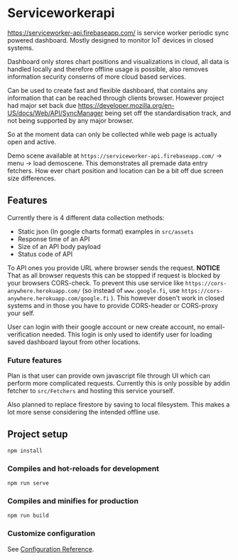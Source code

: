 # Serviceworkerapi

https://serviceworker-api.firebaseapp.com/ is service worker periodic sync powered dashboard. Mostly designed to monitor IoT devices in closed systems.

Dashboard only stores chart positions and visualizations in cloud, all data is handled locally and therefore offline usage is possible, also removes information security conserns of more cloud based services.

Can be used to create fast and flexible dashboard, that contains any information that can be reached through clients browser. However project had major set back due https://developer.mozilla.org/en-US/docs/Web/API/SyncManager being set off the standardisation track, and not being supported by any major browser.

So at the moment data can only be collected while web page is actually open and active.

Demo scene available at `https://serviceworker-api.firebaseapp.com/` -> menu -> load demoscene. This demonstrates all premade data entry fetchers. How ever chart position and location can be a bit off due screen size differences.
## Features

Currently there is 4 different data collection methods:
   * Static json (In google charts format) examples in `src/assets`
   * Response time of an API
   * Size of an API body payload
   * Status code of API

To API ones you provide URL where browser sends the request. **NOTICE** That as all browser requests this can be stopped if request is blocked by your browsers CORS-check. To prevent this use service like `https://cors-anywhere.herokuapp.com/` (so instead of `www.google.fi`, use `https://cors-anywhere.herokuapp.com/google.fi` ). This however dosen't work in closed systems and in those you have to provide CORS-header or CORS-proxy your self.

User can login with their google account or new create account, no email-verification needed. This login is only used to identify user for loading saved dashboard layout from other locations.
### Future features

Plan is that user can provide own javascript file through UI which can perform more complicated requests. Currently this is only possible by addin fetcher to `src/Fetchers` and hosting this service yourself.

Also planned to replace firestore by saving to local filesystem. This makes a lot more sense considering the intended offline use.

## Project setup
```
npm install

```

### Compiles and hot-reloads for development
```
npm run serve
```

### Compiles and minifies for production
```
npm run build
```

### Customize configuration
See [Configuration Reference](https://cli.vuejs.org/config/).
